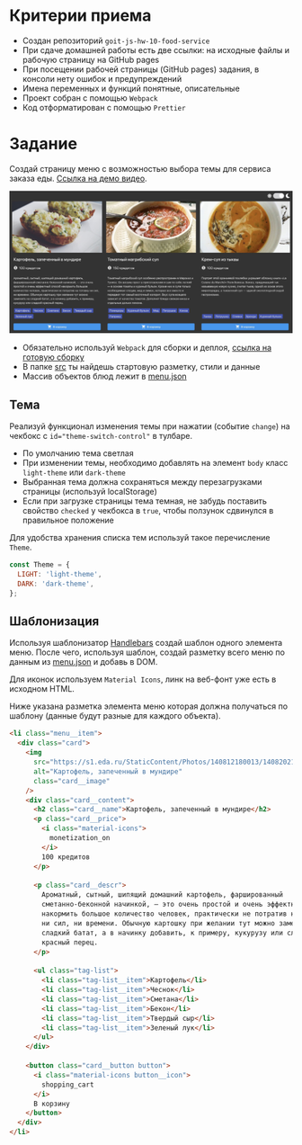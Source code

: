 # Критерии приема

- Создан репозиторий `goit-js-hw-10-food-service`
- При сдаче домашней работы есть две ссылки: на исходные файлы и рабочую
  страницу на GitHub pages
- При посещении рабочей страницы (GitHub pages) задания, в консоли нету ошибок и
  предупреждений
- Имена переменных и функций понятные, описательные
- Проект собран с помощью `Webpack`
- Код отформатирован с помощью `Prettier`

# Задание

Создай страницу меню с возможностью выбора темы для сервиса заказа еды.
[Ссылка на демо видео](https://take.ms/RxIlv).

![Превью](preview.jpg)

- Обязательно используй `Webpack` для сборки и деплоя,
  [ссылка на готовую сборку](https://github.com/luxplanjay/webpack-starter-kit)
- В папке [src](./src) ты найдешь стартовую разметку, стили и данные
- Массив объектов блюд лежит в [menu.json](./src/menu.json)

## Тема

Реализуй функционал изменения темы при нажатии (событие `change`) на чекбокс с
`id="theme-switch-control"` в тулбаре.

- По умолчанию тема светлая
- При изменении темы, необходимо добавлять на элемент `body` класс `light-theme`
  или `dark-theme`
- Выбранная тема должна сохраняться между перезагрузками страницы (используй
  localStorage)
- Если при загрузке страницы тема темная, не забудь поставить свойство `checked`
  у чекбокса в `true`, чтобы ползунок сдвинулся в правильное положение

Для удобства хранения списка тем используй такое перечисление `Theme`.

```js
const Theme = {
  LIGHT: 'light-theme',
  DARK: 'dark-theme',
};
```

## Шаблонизация

Используя шаблонизатор [Handlebars](https://handlebarsjs.com/) создай шаблон
одного элемента меню. После чего, используя шаблон, создай разметку всего меню
по данным из [menu.json](./src/menu.json) и добавь в DOM.

Для иконок используем `Material Icons`, линк на веб-фонт уже есть в исходном
HTML.

Ниже указана разметка элемента меню которая должна получаться по шаблону (данные
будут разные для каждого объекта).

```html
<li class="menu__item">
  <div class="card">
    <img
      src="https://s1.eda.ru/StaticContent/Photos/140812180013/140820212258/p_O.jpg"
      alt="Картофель, запеченный в мундире"
      class="card__image"
    />
    <div class="card__content">
      <h2 class="card__name">Картофель, запеченный в мундире</h2>
      <p class="card__price">
        <i class="material-icons">
          monetization_on
        </i>
        100 кредитов
      </p>

      <p class="card__descr">
        Ароматный, сытный, шипящий домашний картофель, фаршированный
        сметанно-беконной начинкой, — это очень простой и очень эффектный способ
        накормить большое количество человек, практически не потратив на готовку
        ни сил, ни времени. Обычную картошку при желании тут можно заменить на
        сладкий батат, а в начинку добавить, к примеру, кукурузу или сладкий
        красный перец.
      </p>

      <ul class="tag-list">
        <li class="tag-list__item">Картофель</li>
        <li class="tag-list__item">Чеснок</li>
        <li class="tag-list__item">Сметана</li>
        <li class="tag-list__item">Бекон</li>
        <li class="tag-list__item">Твердый сыр</li>
        <li class="tag-list__item">Зеленый лук</li>
      </ul>
    </div>

    <button class="card__button button">
      <i class="material-icons button__icon">
        shopping_cart
      </i>
      В корзину
    </button>
  </div>
</li>
```